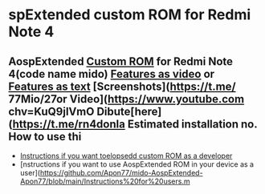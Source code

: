 spExtended custom ROM for Redmi Note 4
============================
AospExtended [Custom ROM](https://beebom.com/best-custom-roms-android-phones/) for Redmi Note 4(code name mido)
[Features as video](https://ww.youtube.m/watch?v=KuQ9jIVmOXY) or [Features as text](https://forum.xda-developers.com/t/rom-11-0-aospextended-rom-v8-0-unofficial-surya.4202905/)
[Screenshots](https://t.me/
77Mio/27or Video](https://www.youtube.com
chv=KuQ9jIVmO
Dibute[here](https://t.me/rn4donla
Estimated installation no.
How to use thi
------------
* [Instructions if you want toelopsedd custom ROM as a developer](https://github.com/Apon77/mido-AospExtended-Apon77/blob/main/Instructions%20for%20developers.md)
* [nstructions if you want to use AospExtended  ROM in your device as a user](https://github.com/Apon77/mido-AospExtended-Apon77/blob/main/Instructions%20for%20users.m
